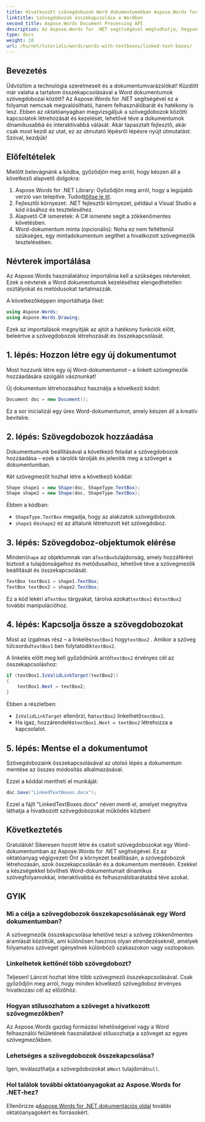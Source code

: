 ```yaml
---
title: Hivatkozott szövegdobozok Word dokumentumokban Aspose.Words for .NET használatával
linktitle: Szövegdobozok összekapcsolása a Wordben
second_title: Aspose.Words Document Processing API
description: Az Aspose.Words for .NET segítségével megtudhatja, hogyan hozhat létre szövegdobozokat és hogyan lehet zökkenőmentesen összekapcsolni a Word dokumentumokban. Kövesse részletes útmutatónkat a könnyed tartalomáramlás és a professzionális eredmények érdekében.
type: docs
weight: 10
url: /hu/net/tutorials/words/words-with-textboxes/linked-text-boxes/
---
```

## Bevezetés

Üdvözlöm a technológia szerelmeseit és a dokumentumvarázslókat! Küzdött már valaha a tartalom összekapcsolásával a Word dokumentumok szövegdobozai között? Az Aspose.Words for .NET segítségével ez a folyamat nemcsak megvalósítható, hanem felhasználóbarát és hatékony is lesz. Ebben az oktatóanyagban megvizsgáljuk a szövegdobozok közötti kapcsolatok létrehozását és kezelését, lehetővé téve a dokumentumok dinamikusabbá és interaktívabbá válását. Akár tapasztalt fejlesztő, akár csak most kezdi az utat, ez az útmutató lépésről lépésre nyújt útmutatást. Szóval, kezdjük!

## Előfeltételek

Mielőtt belevágnánk a kódba, győződjön meg arról, hogy készen áll a következő alapvető dolgokra:

1.  Aspose.Words for .NET Library: Győződjön meg arról, hogy a legújabb verzió van telepítve. Tudod[töltse le itt](https://releases.aspose.com/words/net/).
2. Fejlesztői környezet: .NET fejlesztői környezet, például a Visual Studio a kód írásához és teszteléséhez.
3. Alapvető C# ismeretek: A C# ismerete segít a zökkenőmentes követésben.
4. Word-dokumentum minta (opcionális): Noha ez nem feltétlenül szükséges, egy mintadokumentum segíthet a hivatkozott szövegmezők tesztelésében.

## Névterek importálása

Az Aspose.Words használatához importálnia kell a szükséges névtereket. Ezek a névterek a Word dokumentumok kezeléséhez elengedhetetlen osztályokat és metódusokat tartalmazzák.

A következőképpen importálhatja őket:

```csharp
using Aspose.Words;
using Aspose.Words.Drawing;
```

Ezek az importálások megnyitják az ajtót a hatékony funkciók előtt, beleértve a szövegdobozok létrehozását és összekapcsolását.

## 1. lépés: Hozzon létre egy új dokumentumot

Most hozzunk létre egy új Word-dokumentumot – a linkelt szövegmezők hozzáadására szolgáló vásznunkat!

Új dokumentum létrehozásához használja a következő kódot:

```csharp
Document doc = new Document();
```

Ez a sor inicializál egy üres Word-dokumentumot, amely készen áll a kreatív bevitelre.

## 2. lépés: Szövegdobozok hozzáadása

Dokumentumunk beállításával a következő feladat a szövegdobozok hozzáadása – ezek a tárolók tárolják és jelenítik meg a szöveget a dokumentumban.

Két szövegmezőt hozhat létre a következő kóddal:

```csharp
Shape shape1 = new Shape(doc, ShapeType.TextBox);
Shape shape2 = new Shape(doc, ShapeType.TextBox);
```

Ebben a kódban:
- `ShapeType.TextBox` megadja, hogy az alakzatok szövegdobozok.
- `shape1` és`shape2` ez az általunk létrehozott két szövegdoboz.

## 3. lépés: Szövegdoboz-objektumok elérése

 Minden`Shape` az objektumnak van a`TextBox`tulajdonság, amely hozzáférést biztosít a tulajdonságaihoz és metódusaihoz, lehetővé téve a szövegmezők beállítását és összekapcsolását.

```csharp
TextBox textBox1 = shape1.TextBox;
TextBox textBox2 = shape2.TextBox;
```

 Ez a kód lekéri a`TextBox` tárgyakat, tárolva azokat`textBox1` és`textBox2` további manipulációhoz.

## 4. lépés: Kapcsolja össze a szövegdobozokat

 Most az izgalmas rész – a linkelés`textBox1` hogy`textBox2` . Amikor a szöveg túlcsordul`textBox1` ben folytatódik`textBox2`.

 A linkelés előtt meg kell győződnünk arról`textBox2` érvényes cél az összekapcsoláshoz:

```csharp
if (textBox1.IsValidLinkTarget(textBox2))
{
    textBox1.Next = textBox2;
}
```

Ebben a részletben:
- `IsValidLinkTarget` ellenőrzi, ha`textBox2` linkelhető`textBox1`.
-  Ha igaz, hozzárendelés`textBox1.Next = textBox2` létrehozza a kapcsolatot.

## 5. lépés: Mentse el a dokumentumot

Szövegdobozaink összekapcsolásával az utolsó lépés a dokumentum mentése az összes módosítás alkalmazásával.

Ezzel a kóddal mentheti el munkáját:

```csharp
doc.Save("LinkedTextBoxes.docx");
```

Ezzel a fájlt "LinkedTextBoxes.docx" néven menti el, amelyet megnyitva láthatja a hivatkozott szövegdobozokat működés közben!

## Következtetés

Gratulálok! Sikeresen hozott létre és csatolt szövegdobozokat egy Word-dokumentumban az Aspose.Words for .NET segítségével. Ez az oktatóanyag végigvezeti Önt a környezet beállításán, a szövegdobozok létrehozásán, azok összekapcsolásán és a dokumentum mentésén. Ezekkel a készségekkel bővítheti Word-dokumentumait dinamikus szövegfolyamokkal, interaktívabbá és felhasználóbarátabbá téve azokat.

## GYIK

### Mi a célja a szövegdobozok összekapcsolásának egy Word dokumentumban?  
A szövegmezők összekapcsolása lehetővé teszi a szöveg zökkenőmentes áramlását közöttük, ami különösen hasznos olyan elrendezéseknél, amelyek folyamatos szöveget igényelnek különböző szakaszokon vagy oszlopokon.

### Linkelhetek kettőnél több szövegdobozt?  
Teljesen! Láncot hozhat létre több szövegmező összekapcsolásával. Csak győződjön meg arról, hogy minden következő szövegdoboz érvényes hivatkozási cél az előzőhöz.

### Hogyan stílusozhatom a szöveget a hivatkozott szövegmezőkben?  
Az Aspose.Words gazdag formázási lehetőségeivel vagy a Word felhasználói felületének használatával stílusozhatja a szöveget az egyes szövegmezőkben.

### Lehetséges a szövegdobozok összekapcsolása?  
 Igen, leválaszthatja a szövegdobozokat a`Next` tulajdonát`null`.

### Hol találok további oktatóanyagokat az Aspose.Words for .NET-hez?  
 Ellenőrizze a[Aspose.Words for .NET dokumentációs oldal](https://reference.aspose.com/words/net/) további oktatóanyagokért és forrásokért.